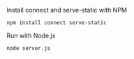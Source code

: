 Install connect and serve-static with NPM
```
npm install connect serve-static
```

Run with Node.js
```
node server.js
```